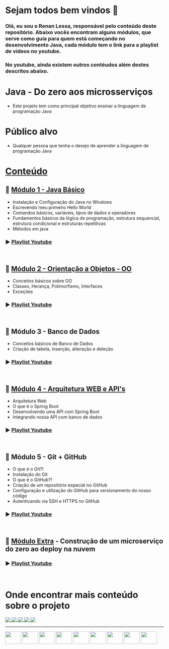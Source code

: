 # Sejam todos bem vindos 👋

### Olá, eu sou o Renan Lessa, responsável pelo conteúdo deste repositório. Abaixo vocês encontram alguns módulos, que serve como guia para quem está começando no desenvolvimento Java, cada módulo tem o link para a playlist de vídeos no youtube.
### No youtube, ainda existem outros contéudos além destes descritos abaixo.

# Java - Do zero aos microsserviços
- Este projeto tem como principal objetivo ensinar a linguagem de programação Java

# Público alvo
- Qualquer pessoa que tenha o desejo de aprender a linguagem de programação Java

# [Conteúdo](https://www.youtube.com/channel/UC7OdMxqnsiU9HLU8A3RBvmw/playlists)

## 💈 [Módulo 1 - Java Básico](https://github.com/paneladev/java-basico)
 - Instalação e Configuração do Java no Windows
 - Escrevendo meu primeiro Hello World
 - Comandos básicos, variáveis, tipos de dados e operadores
 - Fundamentos básicos da lógica de programação, estrutura sequencial, estrutura condicional e estruturas repetitivas 
 - Métodos em java

### ▶️ [Playlist Youtube](https://www.youtube.com/playlist?list=PLakffK2T0WaMKsjSSHl7f-tKRNWYTjwss)

<br />

## 💈 [Módulo 2 - Orientação a Objetos - OO](https://github.com/paneladev/java-oo)
 - Conceitos básicos sobre OO
 - Classes, Herança, Polimorfismo, Interfaces
 - Exceções

### ▶️ [Playlist Youtube](https://www.youtube.com/playlist?list=PLakffK2T0WaOuDlOCkBRxDwBXHy8IxyoE)

<br />

## 💈 Módulo 3 - Banco de Dados
 - Conceitos básicos de Banco de Dados
 - Criação de tabela, inserção, alteração e deleção

### ▶️ [Playlist Youtube](https://www.youtube.com/playlist?list=PLakffK2T0WaMhldBI93311nWQvd5dpij3)

 <br />

## 💈 [Módulo 4 - Arquitetura WEB e API's](https://github.com/paneladev/arquitetura-web)
 - Arquitetura Web
 - O que é o Spring Boot
 - Desenvolvendo uma API com Spring Boot
 - Integrando nossa API com banco de dados

### ▶️ [Playlist Youtube](https://www.youtube.com/playlist?list=PLakffK2T0WaOuDlOCkBRxDwBXHy8IxyoE)

<br />

## 💈 Módulo 5 - Git + GitHub
 - O que é o Git?!
 - Instalação do Git
 - O que é o GitHub?!
 - Criação de um repositório especial no GitHub
 - Configuração e utilização do GitHub para versionamento do nosso código
 - Autenticando via SSH e HTTPS no GitHub

### ▶️ [Playlist Youtube](https://www.youtube.com/playlist?list=PLakffK2T0WaOGrjjqg30AkrG32gQKYL3R)

<br />

## 💈 [Módulo Extra](https://github.com/paneladev/agenda-service) - Construção de um microserviço do zero ao deploy na nuvem
### ▶️ [Playlist Youtube](https://www.youtube.com/playlist?list=PLakffK2T0WaMg6LoPB95LFONgmDl_XPHH)

<br />

# Onde encontrar mais conteúdo sobre o projeto

<div>
 
 <a href="https://bit.ly/pdev-youtube" target="_blank"> 
  <img align="center" src="https://img.shields.io/badge/YouTube-FF0000?style=for-the-badge&logo=youtube&logoColor=white" />
 </a>
 
 <a href="https://bit.ly/pdev-github" target="_blank"> 
  <img align="center" src="https://img.shields.io/badge/GitHub-100000?style=for-the-badge&logo=github&logoColor=white" />
 </a>
 
 <a href="https://bit.ly/pdev_discord" target="_blank">
  <img align="center" src="https://img.shields.io/badge/Discord-7289DA?style=for-the-badge&logo=discord&logoColor=white" />
 </a>
 
 <a href="https://www.linkedin.com/in/renan-lessa" target="_blank"> 
  <img align="center" src="https://img.shields.io/badge/LinkedIn-0077B5?style=for-the-badge&logo=linkedin&logoColor=white" />
 </a>
 
 <a href="https://www.instagram.com/renanlessa_/" target="_blank"> 
  <img align="center" src="https://img.shields.io/badge/Instagram-E4405F?style=for-the-badge&logo=instagram&logoColor=white" />
 </a>
  
</div>

_____

<div style="display: inline_block">
  <img align="center" height="40" width="50" src="https://cdn.jsdelivr.net/gh/devicons/devicon/icons/java/java-original-wordmark.svg" />
  <img align="center" height="40" width="50" src="https://cdn.jsdelivr.net/gh/devicons/devicon/icons/spring/spring-original.svg" />
  <img align="center" height="40" width="50" src="https://cdn.jsdelivr.net/gh/devicons/devicon/icons/postgresql/postgresql-plain.svg" />
  <img align="center" height="40" width="50" src="https://cdn.jsdelivr.net/gh/devicons/devicon/icons/mongodb/mongodb-original-wordmark.svg" />
  <img align="center" height="40" width="50" src="https://cdn.jsdelivr.net/gh/devicons/devicon/icons/apache/apache-original-wordmark.svg" />
  <img align="center" height="40" width="50" src="https://cdn.jsdelivr.net/gh/devicons/devicon/icons/docker/docker-original-wordmark.svg" />
  <img align="center" height="40" width="50" src="https://cdn.jsdelivr.net/gh/devicons/devicon/icons/git/git-original-wordmark.svg" />
  <img align="center" height="40" width="50" src="https://cdn.jsdelivr.net/gh/devicons/devicon/icons/github/github-original.svg" />
  <img align="center" height="40" width="50" src="https://cdn.jsdelivr.net/gh/devicons/devicon/icons/intellij/intellij-original.svg" />
</div>

